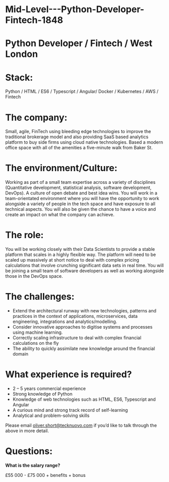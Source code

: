 # Mid-Level---Python-Developer-Fintech-1848

# Python Developer / Fintech / West London 

# Stack: 

Python / HTML / ES6 / Typescript / Angular/ Docker / Kubernetes / AWS / Fintech  

# The company: 

Small, agile, FinTech using bleeding edge technologies to improve the traditional brokerage model and also providing SaaS based analytics platform to buy side firms using cloud native technologies. Based a modern office space with all of the amenities a five-minute walk from Baker St. 

# The environment/Culture: 

Working as part of a small team expertise across a variety of disciplines (Quantitative development, statistical analysis, software development, DevOps). A culture of open debate and best idea wins. 
You will work in a team-orientated environment where you will have the opportunity to work alongside a variety of people in the tech space and have exposure to all technical aspects. You will also be given the chance to have a voice and create an impact on what the company can achieve.  

# The role: 

You will be working closely with their Data Scientists to provide a stable platform that scales in a highly flexible way. The platform will need to be scaled up massively at short notice to deal with complex pricing calculations that involve crunching significant data sets in real time. You will be joining a small team of software developers as well as working alongside those in the DevOps space. 

# The challenges: 

-	Extend the architectural runway with new technologies, patterns and practices in the context of applications, microservices, data engineering, integrations and analytics/modelling.
-	Consider innovative approaches to digitise systems and processes using machine learning.
-	Correctly scaling infrastructure to deal with complex financial calculations on the fly
-	The ability to quickly assimilate new knowledge around the financial domain 

# What experience is required?

-	2 – 5 years commercial experience 
-	Strong knowledge of Python
-	Knowledge of web technologies such as HTML, ES6, Typescript and Angular
-	A curious mind and strong track record of self-learning 
-	Analytical and problem-solving skills

Please email oliver.short@tecknuovo.com if you’d like to talk through the above in more detail.

# Questions:
**What is the salary range?**

£55 000 - £75 000 + benefits + bonus 
